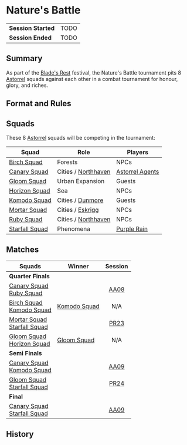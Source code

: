 # Nature's Battle

|||
| --- | --- |
| **Session Started** | TODO | storyline.2
| **Session Ended** | TODO |

## Summary

As part of the [Blade's Rest](../festivals/blades-rest.md) festival, the Nature's Battle tournament pits 8 [Astorrel](../organisations/astorrel/astorrel.md) squads against each other in a combat tournament for honour, glory, and riches.

## Format and Rules

## Squads

These 8 [Astorrel](../organisations/astorrel/astorrel.md) squads will be competing in the tournament:

| Squad | Role | Players |
| --- | --- | --- |
| [Birch Squad](../organisations/astorrel/squads/birch-squad.md) | Forests | NPCs |
| [Canary Squad](../organisations/astorrel/squads/canary-squad.md) | Cities / [Northhaven](../places/cities/northhaven.md) | [Astorrel Agents](../campaigns/astorrel-agents/astorrel-agents.md) |
| [Gloom Squad](../organisations/astorrel/squads/gloom-squad.md) | Urban Expansion | Guests |
| [Horizon Squad](../organisations/astorrel/squads/horizon-squad.md) | Sea | NPCs |
| [Komodo Squad](../organisations/astorrel/squads/komodo-squad.md) | Cities / [Dunmore](../places/cities/dunmore.md) | Guests |
| [Mortar Squad](../organisations/astorrel/squads/mortar-squad.md) | Cities / [Eskrigg](../places/cities/eskrigg.md) | NPCs |
| [Ruby Squad](../organisations/astorrel/squads/ruby-squad.md) | Cities / [Northhaven](../places/cities/northhaven.md) | NPCs |
| [Starfall Squad](../organisations/astorrel/squads/starfall-squad.md) | Phenomena | [Purple Rain](../campaigns/purple-rain/purple-rain.md) |

## Matches

| Squads | Winner | Session |
| --- | --- |:---:|
| **Quarter Finals**
| [Canary Squad](../organisations/astorrel/squads/canary-squad.md)<br />[Ruby Squad](../organisations/astorrel/squads/ruby-squad.md) | | [AA08](../sessions/AA08.md) |
| [Birch Squad](../organisations/astorrel/squads/birch-squad.md)<br />[Komodo Squad](../organisations/astorrel/squads/komodo-squad.md) | [Komodo Squad](../organisations/astorrel/squads/komodo-squad.md) | N/A |
| [Mortar Squad](../organisations/astorrel/squads/mortar-squad.md)<br />[Starfall Squad](../organisations/astorrel/squads/starfall-squad.md) | | [PR23](../sessions/PR23.md) |
| [Gloom Squad](../organisations/astorrel/squads/gloom-squad.md)<br />[Horizon Squad](../organisations/astorrel/squads/horizon-squad.md) | [Gloom Squad](../organisations/astorrel/squads/gloom-squad.md) | N/A |
| **Semi Finals**
| [Canary Squad](../organisations/astorrel/squads/canary-squad.md)<br />[Komodo Squad](../organisations/astorrel/squads/komodo-squad.md) | | [AA09](../sessions/AA09.md) |
| [Gloom Squad](../organisations/astorrel/squads/gloom-squad.md)<br />[Starfall Squad](../organisations/astorrel/squads/starfall-squad.md) | | [PR24](../sessions/PR24.md) |
| **Final**
| [Canary Squad](../organisations/astorrel/squads/canary-squad.md)<br />[Starfall Squad](../organisations/astorrel/squads/starfall-squad.md) | | [AA09](../sessions/AA09.md) |

## History
